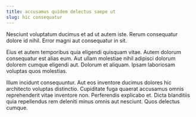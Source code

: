 ```yaml
---
title: accusamus quidem delectus saepe ut
slug: hic consequatur
---
```


Nesciunt voluptatum ducimus et ad ut autem iste. Rerum consequatur dolore id nihil. Error magni aut consequatur in sit.

Eius et autem temporibus quia eligendi quisquam vitae. Autem dolorum consequatur est alias eum. Aut ullam molestiae nihil adipisci dolorum dolorem cumque eligendi aut. Dolorum et aliquam. Ipsam laboriosam voluptas quos molestias.

Illum incidunt consequuntur. Aut eos inventore ducimus dolores hic architecto voluptas distinctio. Cupiditate fuga quaerat accusamus omnis reprehenderit vitae inventore non. Perferendis explicabo et. Dicta blanditiis quia repellendus rem deleniti minus omnis aut nesciunt. Quos delectus cumque.
